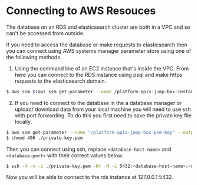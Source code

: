 # Connecting to AWS Resouces

The database on an RDS and elasticsearch cluster are both in a VPC and so can't be accessed from outside. 

If you need to access the database or make requests to elasticsearch then you can connect using AWS systems manager parameter store using one of the following methods. 

1. Using the command line of an EC2 instance that's inside the VPC. From here you can connect to the RDS instance using psql and make https requests to the elasticsearch domain. 
```sh
$ aws ssm $(aws ssm get-parameter --name /platform-apis-jump-box-instance-name --query Parameter.Value)
```
2. If you need to connect to the database in the a database manager or upload/ download data from your local machine you will need to use ssh with port forwarding. To do this you first need to save the private key file locally.

```sh
$ aws ssm get-parameter --name "/platform-apis-jump-box-pem-key" --output text --query Parameter.Value > ./private-key.pem
$ chmod 400 ./private-key.pem
```

Then you can connect using ssh, replace `<database-host-name>` and `<database-port>` with their correct values below. 

```sh
$ ssh -4 -v -i ./private-key.pem -Nf -M -L 5432:<database-host-name>:<database-port> -o "UserKnownHostsFile=/dev/null" -o "StrictHostKeyChecking=no" -o ProxyCommand="aws ssm start-session --target %h --document AWS-StartSSHSession --parameters portNumber=%p --region=eu-west-2" ec2-user@$(aws ssm get-parameter --name /platform-apis-jump-box-instance-name --query Parameter.Value)
```

Now you will be able to connect to the rds instance at 127.0.0.1:5432.